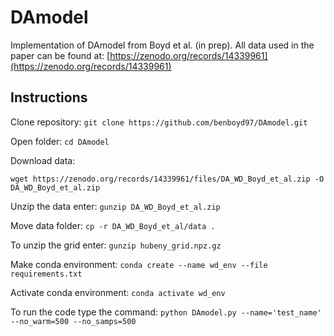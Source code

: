 # DAmodel

Implementation of DAmodel from Boyd et al. (in prep). All data used in the paper can be found at: [https://zenodo.org/records/14339961](https://zenodo.org/records/14339961)

## Instructions

Clone repository: `git clone https://github.com/benboyd97/DAmodel.git`

Open folder: `cd DAmodel`

Download data: 

```wget https://zenodo.org/records/14339961/files/DA_WD_Boyd_et_al.zip -O DA_WD_Boyd_et_al.zip```

Unzip the data enter: `gunzip DA_WD_Boyd_et_al.zip`

Move data folder: `cp -r DA_WD_Boyd_et_al/data . `

To unzip the grid enter: `gunzip hubeny_grid.npz.gz`

Make conda environment: `conda create --name wd_env --file requirements.txt`

Activate conda environment: `conda activate wd_env`

To run the code type the command: `python DAmodel.py --name='test_name' --no_warm=500 --no_samps=500`
